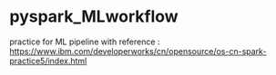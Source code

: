 # pyspark_MLworkflow
practice for ML pipeline 
with reference : https://www.ibm.com/developerworks/cn/opensource/os-cn-spark-practice5/index.html

